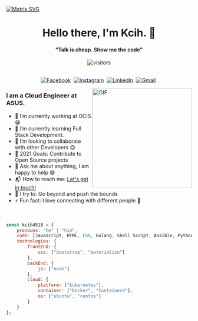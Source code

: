   [![Matrix SVG](https://raw.githubusercontent.com/rodrigograca31/rodrigograca31/master/matrix.svg)](https://www.youtube.com/watch?v=SDkAGkd4NLc) 
<p>
  <h1 align="center"><b>Hello there, I'm Kcih. 👋</b></h1>
</p>

<p>
  <h4 align="center"><b>"Talk is cheap. Show me the code"</b></h4>
</p>

<p align="center">
    <img align="center" alt="visitors" src="https://gpvc.arturio.dev/Kcih4518" />
</p>

<p align="center">
<br>
<a href="https://www.facebook.com/riot.young/"><img src="https://img.shields.io/badge/facebook-%231877F2.svg?&style=for-the-badge&logo=facebook&logoColor=white" alt="Facebook" /></a>&nbsp;
<a href="https://www.instagram.com/riot_young/"><img src="https://img.shields.io/badge/instagram-%23E4405F.svg?&style=for-the-badge&logo=instagram&logoColor=white" alt="Instagram" /></a>&nbsp;
<a href="https://www.linkedin.com/in/avery-yang-85b554144/"><img src="https://img.shields.io/badge/linkedin-%230077B5.svg?&style=for-the-badge&logo=linkedin&logoColor=white" alt="LinkedIn" /></a>&nbsp;
<a href="mailto:kcih4518@gmail.com?subject=Hola%20Sumanth"><img src="https://img.shields.io/badge/gmail-%23D14836.svg?&style=for-the-badge&logo=gmail&logoColor=white" alt="Gmail"/></a>&nbsp;
<!--<a href="https://kkvanonymous.github.io/"><img alt="Website" src="https://img.shields.io/website?style=for-the-badge&up_message=portfolio&url=https%3A%2F%2Fkkvanonymous.github.io%2F"></a>-->
</p>

<img align="right" height="270px" alt="GIF" src="https://i.pinimg.com/originals/e4/26/70/e426702edf874b181aced1e2fa5c6cde.gif" />

### I am a Cloud Engineer at ASUS.
- 🔭 I’m currently working at OCIS:grin:
- 🌱 I’m currently learning Full Stack Development.
- 👯 I’m looking to collaborate with other Developers :wink:
- 🥅 2021 Goals: Contribute to Open Source projects
- 💬 Ask me about anything, I am happy to help :smile:
- 📬 How to reach me: [Let's get in touch!](https://www.linkedin.com/in/avery-yang-85b554144/)
- 🧗 I try to: Go beyond and push the bounds
- ⚡ Fun fact: I love connecting with different people :raised_hands:

<br>

```javascript
const kcih4518 = {
    pronouns: "he" | "him",
    code: [Javascript, HTML, CSS, Golang, Shell Script, Ansible, Python, React],    
    technologies: {
        frontEnd: {
            css: ["bootstrap", "materialize"]
        },
        backEnd: {
            js: ["node"]
        },
        cloud: {
            platform: ["kubernetes"],
            container: ["Docker", "Containerd"],
            os: ["ubuntu", "centos"]  
        }
    }
};
```
  </p>
